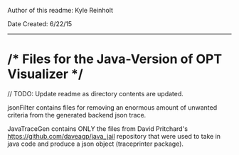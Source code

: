 Author of this readme: Kyle Reinholt 


Date Created: 6/22/15
***

/* Files for the Java-Version of OPT Visualizer */ 
==================================================

// TODO: Update readme as directory contents are updated. 

jsonFilter contains files for removing an enormous amount of unwanted criteria from the generated backend json trace. 

JavaTraceGen contains ONLY the files from David Pritchard's https://github.com/daveagp/java_jail repository that were used to take in java code and produce a json object (traceprinter package).  

